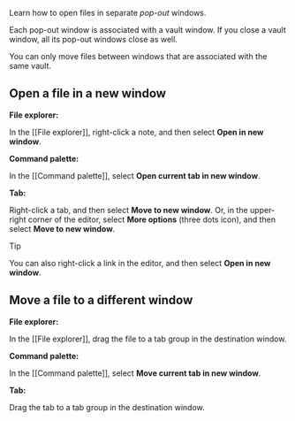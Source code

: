 Learn how to open files in separate _pop-out_ windows. 

Each pop-out window is associated with a vault window. If you close a vault window, all its pop-out windows close as well.

You can only move files between windows that are associated with the same vault.

## Open a file in a new window

**File explorer:**

In the [[File explorer]], right-click a note, and then select **Open in new window**.

**Command palette:**

In the [[Command palette]], select **Open current tab in new window**.

**Tab:**

Right-click a tab, and then select **Move to new window**. Or, in the upper-right corner of the editor, select **More options** (three dots icon), and then select **Move to new window**.

> [!tip]
> You can also right-click a link in the editor, and then select **Open in new window**.

## Move a file to a different window

**File explorer:**

In the [[File explorer]], drag the file to a tab group in the destination window.

**Command palette:**

In the [[Command palette]], select **Move current tab in new window**.

**Tab:**

Drag the tab to a tab group in the destination window.



